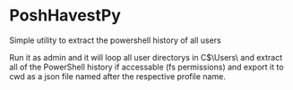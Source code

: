 # PoshHavestPy
Simple utility to extract the powershell history of all users

Run it as admin and it will loop all user directorys in C$\Users\ and extract all of the PowerShell history if accessable (fs permissions) and export it to cwd as a json file named after the respective profile name. 
